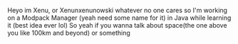 Heyo im Xenu, or Xenunxenunowski whatever no one cares so I'm working on a Modpack Manager (yeah need some name for it) in Java while learning it (best idea ever lol)
So yeah if you wanna talk about space(the one above you like 100km and beyond) or something
<!---
Xenunxenunowski/Xenunxenunowski is a ✨ special ✨ repository because its `README.md` (this file) appears on your GitHub profile.
You can click the Preview link to take a look at your changes.
--->
